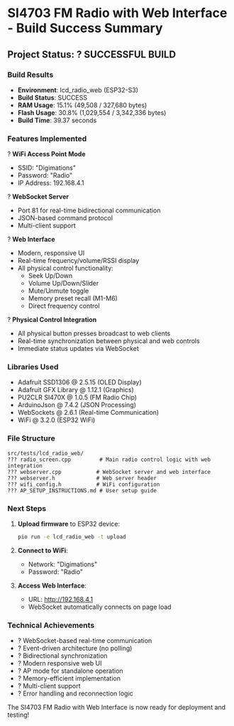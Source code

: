 # SI4703 FM Radio with Web Interface - Build Success Summary

## Project Status: ? SUCCESSFUL BUILD

### Build Results
- **Environment**: lcd_radio_web (ESP32-S3)
- **Build Status**: SUCCESS 
- **RAM Usage**: 15.1% (49,508 / 327,680 bytes)
- **Flash Usage**: 30.8% (1,029,554 / 3,342,336 bytes)
- **Build Time**: 39.37 seconds

### Features Implemented
? **WiFi Access Point Mode**
- SSID: "Digimations" 
- Password: "Radio"
- IP Address: 192.168.4.1

? **WebSocket Server**
- Port 81 for real-time bidirectional communication
- JSON-based command protocol
- Multi-client support

? **Web Interface**
- Modern, responsive UI
- Real-time frequency/volume/RSSI display
- All physical control functionality:
  - Seek Up/Down
  - Volume Up/Down/Slider
  - Mute/Unmute toggle
  - Memory preset recall (M1-M6)
  - Direct frequency control

? **Physical Control Integration**
- All physical button presses broadcast to web clients
- Real-time synchronization between physical and web controls
- Immediate status updates via WebSocket

### Libraries Used
- Adafruit SSD1306 @ 2.5.15 (OLED Display)
- Adafruit GFX Library @ 1.12.1 (Graphics)
- PU2CLR SI470X @ 1.0.5 (FM Radio Chip)
- ArduinoJson @ 7.4.2 (JSON Processing)
- WebSockets @ 2.6.1 (Real-time Communication)
- WiFi @ 3.2.0 (ESP32 WiFi)

### File Structure
```
src/tests/lcd_radio_web/
??? radio_screen.cpp         # Main radio control logic with web integration
??? webserver.cpp           # WebSocket server and web interface
??? webserver.h             # Web server header
??? wifi_config.h           # WiFi configuration
??? AP_SETUP_INSTRUCTIONS.md # User setup guide
```

### Next Steps
1. **Upload firmware** to ESP32 device:
   ```bash
   pio run -e lcd_radio_web -t upload
   ```

2. **Connect to WiFi**:
   - Network: "Digimations"
   - Password: "Radio"

3. **Access Web Interface**:
   - URL: http://192.168.4.1
   - WebSocket automatically connects on page load

### Technical Achievements
- ? WebSocket-based real-time communication
- ? Event-driven architecture (no polling)
- ? Bidirectional synchronization
- ? Modern responsive web UI
- ? AP mode for standalone operation
- ? Memory-efficient implementation
- ? Multi-client support
- ? Error handling and reconnection logic

The SI4703 FM Radio with Web Interface is now ready for deployment and testing!
